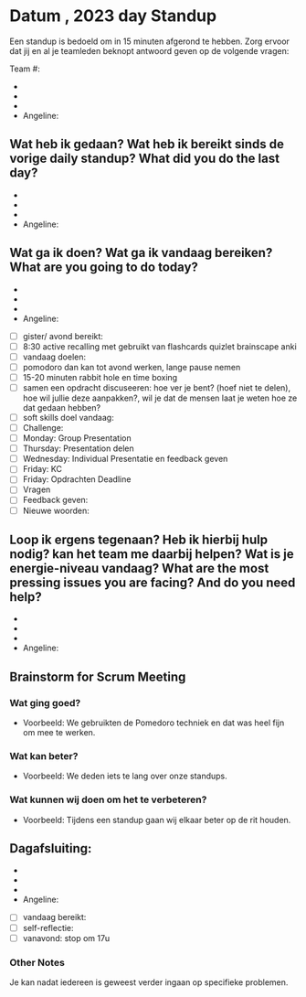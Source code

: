# Datum , 2023 day Standup

Een standup is bedoeld om in 15 minuten afgerond te hebben. Zorg ervoor dat jij en al je teamleden beknopt antwoord geven op de volgende vragen:

Team #:

-
-
-
- Angeline:

## Wat heb ik gedaan? Wat heb ik bereikt sinds de vorige daily standup? What did you do the last day?

-
-
-
- Angeline:

## Wat ga ik doen? Wat ga ik vandaag bereiken? What are you going to do today?

-
-
-
- Angeline:
- [ ] gister/ avond bereikt:
- [ ] 8:30 active recalling met gebruikt van flashcards quizlet brainscape anki
- [ ] vandaag doelen:
- [ ] pomodoro dan kan tot avond werken, lange pause nemen
- [ ] 15-20 minuten rabbit hole en time boxing
- [ ] samen een opdracht discuseeren: hoe ver je bent? (hoef niet te delen), hoe wil jullie deze aanpakken?, wil je dat de mensen laat je weten hoe ze dat gedaan hebben?
- [ ] soft skills doel vandaag:
- [ ] Challenge:
- [ ] Monday: Group Presentation
- [ ] Thursday: Presentation delen
- [ ] Wednesday: Individual Presentatie en feedback geven
- [ ] Friday: KC
- [ ] Friday: Opdrachten Deadline
- [ ] Vragen
- [ ] Feedback geven:
- [ ] Nieuwe woorden:

## Loop ik ergens tegenaan? Heb ik hierbij hulp nodig? kan het team me daarbij helpen? Wat is je energie-niveau vandaag? What are the most pressing issues you are facing? And do you need help?

-
-
-
- Angeline:

## Brainstorm for Scrum Meeting

### Wat ging goed?

- Voorbeeld: We gebruikten de Pomedoro techniek en dat was heel fijn om mee te werken.

### Wat kan beter?

- Voorbeeld: We deden iets te lang over onze standups.

### Wat kunnen wij doen om het te verbeteren?

- Voorbeeld: Tijdens een standup gaan wij elkaar beter op de rit houden.

## Dagafsluiting:

-
-
-
- Angeline:
- [ ] vandaag bereikt:
- [ ] self-reflectie:
- [ ] vanavond: stop om 17u

### Other Notes

Je kan nadat iedereen is geweest verder ingaan op specifieke problemen.

